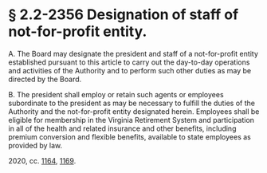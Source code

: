 # § 2.2-2356 Designation of staff of not-for-profit entity.

<p>A. The Board may designate the president and staff of a not-for-profit entity established pursuant to this article to carry out the day-to-day operations and activities of the Authority and to perform such other duties as may be directed by the Board.</p><p>B. The president shall employ or retain such agents or employees subordinate to the president as may be necessary to fulfill the duties of the Authority and the not-for-profit entity designated herein. Employees shall be eligible for membership in the Virginia Retirement System and participation in all of the health and related insurance and other benefits, including premium conversion and flexible benefits, available to state employees as provided by law.</p><p>2020, cc. <a href='http://lis.virginia.gov/cgi-bin/legp604.exe?201+ful+CHAP1164'>1164</a>, <a href='http://lis.virginia.gov/cgi-bin/legp604.exe?201+ful+CHAP1169'>1169</a>.</p>